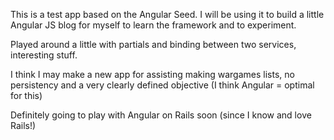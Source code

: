 This is a test app based on the Angular Seed. I will be using it to build a
little Angular JS blog for myself to learn the framework and to experiment.

Played around a little with partials and binding between two services, interesting stuff.

I think I may make a new app for assisting making wargames lists, no persistency and
a very clearly defined objective (I think Angular = optimal for this)

Definitely going to play with Angular on Rails soon (since I know and love Rails!)
